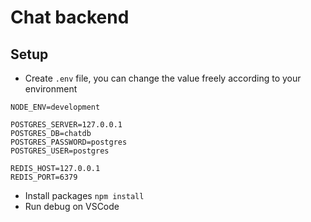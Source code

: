 # Chat backend

## Setup

- Create `.env` file, you can change the value freely according to your environment

```env
NODE_ENV=development

POSTGRES_SERVER=127.0.0.1
POSTGRES_DB=chatdb
POSTGRES_PASSWORD=postgres
POSTGRES_USER=postgres

REDIS_HOST=127.0.0.1
REDIS_PORT=6379
```

- Install packages `npm install`
- Run debug on VSCode
